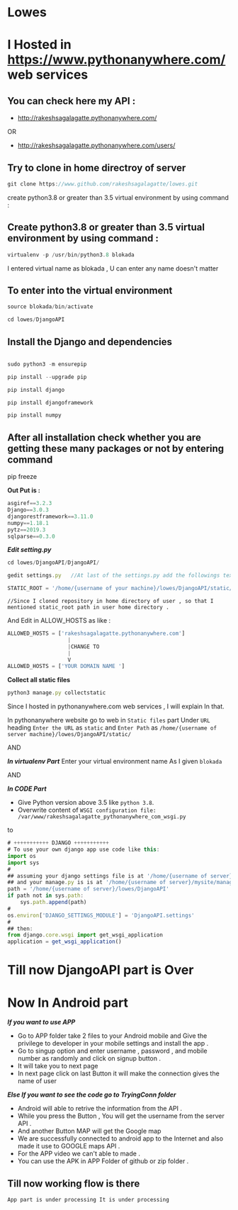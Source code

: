 # Lowes 

# I Hosted in https://www.pythonanywhere.com/ web services 

## You can check here my API : 
- http://rakeshsagalagatte.pythonanywhere.com/

OR

- http://rakeshsagalagatte.pythonanywhere.com/users/

## Try to clone in home directroy of server
``` js
git clone https://www.github.com/rakeshsagalagatte/lowes.git
```


create python3.8 or greater than  3.5  virtual environment by using command :

## Create python3.8 or greater than  3.5  virtual environment by using command :

``` js
virtualenv -p /usr/bin/python3.8 blokada
```
I entered virtual name as blokada , U can enter any name doesn't matter

##  To enter into the virtual environment 

``` js
source blokada/bin/activate  

cd lowes/DjangoAPI
```

## Install the Django and dependencies

``` js

sudo python3 -m ensurepip

pip install --upgrade pip    

pip install django 

pip install djangoframework 

pip install numpy   
```

## After all installation check whether you are getting these many packages or not by entering command

pip freeze 

**Out Put is :**

``` js 
asgiref==3.2.3
Django==3.0.3
djangorestframework==3.11.0
numpy==1.18.1
pytz==2019.3
sqlparse==0.3.0
```


***Edit setting.py*** 

``` js 
cd lowes/DjangoAPI/DjangoAPI/

gedit settings.py   //At last of the settings.py add the followings text

STATIC_ROOT = '/home/{username of your machine}/lowes/DjangoAPI/static/'
```

`//Since I cloned repository in home directory of user , so that I mentioned static_root path in user home directory .`

And Edit in ALLOW_HOSTS as like :

``` js 
ALLOWED_HOSTS = ['rakeshsagalagatte.pythonanywhere.com'] 
                   |
                   |CHANGE TO 
                   |
                   V
ALLOWED_HOSTS = ['YOUR DOMAIN NAME ']                   

```




**Collect all static files**

``` js 
python3 manage.py collectstatic
```

Since I hosted in pythonanywhere.com web services , I will explain In that.

In pythonanywhere website go to web in `Static files` part  Under  `URL` heading 
`Enter the URL` as `static` and
`Enter Path` as `/home/{username of server machine}/lowes/DjangoAPI/static/`

AND 

***In virtualenv Part***
 Enter your virtual environment name As I given `blokada` 

AND 

***In CODE Part***
- Give Python version above 3.5 like `python 3.8`.
- Overwrite content of `WSGI configuration file:
/var/www/rakeshsagalagatte_pythonanywhere_com_wsgi.py` 

to 

``` js 
# +++++++++++ DJANGO +++++++++++
# To use your own django app use code like this:
import os
import sys
#
## assuming your django settings file is at '/home/{username of server}/mysite/mysite/settings.py'
## and your manage.py is is at '/home/{username of server}/mysite/manage.py'
path = '/home/{username of server}/lowes/DjangoAPI'
if path not in sys.path:
    sys.path.append(path)
#
os.environ['DJANGO_SETTINGS_MODULE'] = 'DjangoAPI.settings'
#
## then:
from django.core.wsgi import get_wsgi_application
application = get_wsgi_application()

```
# Till now DjangoAPI part is Over 

# Now In Android part

***If you want to use APP***

- Go to APP folder take 2 files to your Android mobile and Give the privilege to developer in your mobile settings and install the app .
- Go to singup option and enter username , password , and mobile number as randomly and click on signup button .
- It will take you to next page 
- In next page click on last Button it will make the connection gives the name of user 

***Else If you want to see the code go to TryingConn folder***

- Android will able to retrive the information from the API .
- While you press the Button , You will get the username from the server API .
- And another Button MAP will get the Google map 
- We are successfully connected to android app to the Internet and also made it use to GOOGLE maps API .
- For the APP video we can't able to made .
- You can use the APK in APP Folder of github or zip folder .



## Till now working flow is there 
 ` App part is under processing It is under processing `












